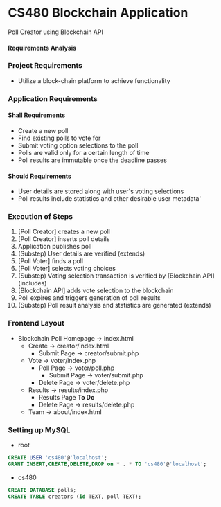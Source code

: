 # CS480 Blockchain Application

Poll Creator using Blockchain API

#### Requirements Analysis

### Project Requirements
* Utilize a block-chain platform to achieve functionality

### Application Requirements
#### Shall Requirements
* Create a new poll
* Find existing polls to vote for
* Submit voting option selections to the poll
* Polls are valid only for a certain length of time
* Poll results are immutable once the deadline passes

#### Should Requirements
* User details are stored along with user's voting selections
* Poll results include statistics and other desirable user metadata'

### Execution of Steps
1. [Poll Creator] creates a new poll
2. [Poll Creator] inserts poll details
3. Application publishes poll
4. (Substep) User details are verified (extends)
5. [Poll Voter] finds a poll
6. [Poll Voter] selects voting choices
7. (Substep) Voting selection transaction is verified by [Blockchain API] (includes)
8. [Blockchain API] adds vote selection to the blockchain
9. Poll expires and triggers generation of poll results
10. (Substep) Poll result analysis and statistics are generated (extends)

### Frontend Layout
* Blockchain Poll Homepage -> index.html
    * Create -> creator/index.html
        * Submit Page -> creator/submit.php
    * Vote -> voter/index.php
        * Poll Page -> voter/poll.php
            * Submit Page -> voter/submit.php
        * Delete Page -> voter/delete.php
    * Results -> results/index.php
        * Results Page **To Do**
        * Delete Page -> results/delete.php
    * Team -> about/index.html

### Setting up MySQL
* root  
```sql
CREATE USER 'cs480'@'localhost';  
GRANT INSERT,CREATE,DELETE,DROP on * . * TO 'cs480'@'localhost';
```
* cs480  
```sql
CREATE DATABASE polls;
CREATE TABLE creators (id TEXT, poll TEXT);
```
